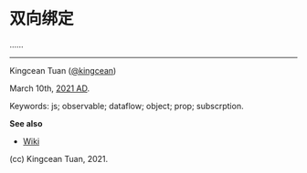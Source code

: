 # 双向绑定

……

---

Kingcean Tuan ([@kingcean](https://github.com/kingcean))

March 10th, [2021 AD](../../). 

Keywords:
js; observable; dataflow; object; prop; subscrption.

**See also**

- [Wiki](https://github.com/compositejs/datasense/wiki/event)

(cc) Kingcean Tuan, 2021.
